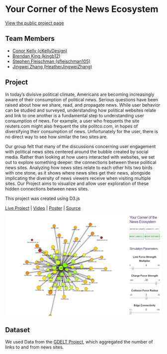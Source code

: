 Your Corner of the News Ecosystem
===============
[View the public project page](https://cse442-17s.github.io/Your-Corner-of-the-News-Ecosystem/)

## Team Members

- [Conor Kelly (cKellyDesign)](https://github.com/cKellyDesign)
- [Brendan King (kingb12)](https://github.com/kingb12)
- [Stephen Fleischman (sfleischman105)](https://github.com/sfleischman105)
- [Jingwei Zhang (HeatherJingweiZhang)](https://github.com/HeatherJingweiZhang)

## Project

In today’s divisive political climate, Americans are becoming increasingly aware of their consumption of political news. Serious questions have been raised about how we share, read, and propagate news. While user behavior can be studied and surveyed, understanding how political websites relate and link to one another is a fundamental step to understanding user consumption of news. For example, a user who frequents the site reuters.com might also frequent the site politco.com, in hopes of diversifying their consumption of news. Unfortunately for the user, there is no direct way to see how similar the two sites are.

Our group felt that many of the discussions concerning user engagement with political news sites centered around the bubble created by social media. Rather than looking at how users interacted with websites, we set out to explore something deeper: the connections between these political news sites. Analyzing how news sites relate to each other hits two birds with one stone, as it shows where news sites get their news, alongside implicating the diversity of news viewers receive when visiting multiple sites. Our Project aims to visualize and allow user exploration of these hidden connections between news sites.

This project was created using D3.js

[Live Project](https://cse442-17s.github.io/Your-Corner-of-the-News-Ecosystem/) |
[Video](https://vimeo.com/219804031) |
[Poster](https://cse442-17s.github.io/Your-Corner-of-the-News-Ecosystem/poster.pdf) |
[Source](https://github.com/CSE442-17S/Your-Corner-of-the-News-Ecosystem/)

![alt text](/docs/media/readme_pic.png?raw=true)

## Dataset

We used Data from the [GDELT Project](http://gdeltproject.org/), which aggregated the number of links to and from news sites. 

